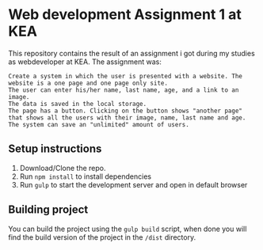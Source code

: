 # Web development Assignment 1 at KEA
This repository contains the result of an assignment i got during my studies as webdeveloper at KEA.
The assignment was:
```
Create a system in which the user is presented with a website. The website is a one page and one page only site.
The user can enter his/her name, last name, age, and a link to an image.
The data is saved in the local storage.
The page has a button. Clicking on the button shows "another page" that shows all the users with their image, name, last name and age.
The system can save an "unlimited" amount of users.
```

## Setup instructions

1. Download/Clone the repo. 
2. Run `npm install` to install dependencies
3. Run `gulp` to start the development server and open in default browser

## Building project

You can build the project using the `gulp build` script, when done you will find the build version of the project in the `/dist` directory.
